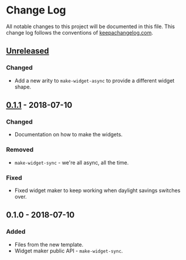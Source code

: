 # Change Log
All notable changes to this project will be documented in this file. This change log follows the conventions of [keepachangelog.com](http://keepachangelog.com/).

## [Unreleased]
### Changed
- Add a new arity to `make-widget-async` to provide a different widget shape.

## [0.1.1] - 2018-07-10
### Changed
- Documentation on how to make the widgets.

### Removed
- `make-widget-sync` - we're all async, all the time.

### Fixed
- Fixed widget maker to keep working when daylight savings switches over.

## 0.1.0 - 2018-07-10
### Added
- Files from the new template.
- Widget maker public API - `make-widget-sync`.

[Unreleased]: https://github.com/your-name/gen-class-fxml/compare/0.1.1...HEAD
[0.1.1]: https://github.com/your-name/gen-class-fxml/compare/0.1.0...0.1.1
